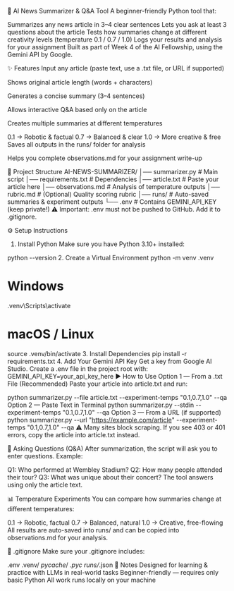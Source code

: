 📰 AI News Summarizer & Q&A Tool
A beginner-friendly Python tool that:

Summarizes any news article in 3–4 clear sentences
Lets you ask at least 3 questions about the article
Tests how summaries change at different creativity levels (temperature 0.1 / 0.7 / 1.0)
Logs your results and analysis for your assignment
Built as part of Week 4 of the AI Fellowship, using the Gemini API by Google.

✨ Features
Input any article (paste text, use a .txt file, or URL if supported)

Shows original article length (words + characters)

Generates a concise summary (3–4 sentences)

Allows interactive Q&A based only on the article

Creates multiple summaries at different temperatures

0.1 → Robotic & factual
0.7 → Balanced & clear
1.0 → More creative & free
Saves all outputs in the runs/ folder for analysis

Helps you complete observations.md for your assignment write-up

📁 Project Structure
AI-NEWS-SUMMARIZER/
│── summarizer.py      # Main script
│── requirements.txt   # Dependencies
│── article.txt        # Paste your article here
│── observations.md    # Analysis of temperature outputs
│── rubric.md          # (Optional) Quality scoring rubric
│── runs/              # Auto-saved summaries & experiment outputs
└── .env               # Contains GEMINI_API_KEY (keep private!)
⚠ Important: .env must not be pushed to GitHub. Add it to .gitignore.

⚙ Setup Instructions
1. Install Python
Make sure you have Python 3.10+ installed:

python --version
2. Create a Virtual Environment
python -m venv .venv

# Windows
.venv\Scripts\activate

# macOS / Linux
source .venv/bin/activate
3. Install Dependencies
pip install -r requirements.txt
4. Add Your Gemini API Key
Get a key from Google AI Studio.
Create a .env file in the project root with:
GEMINI_API_KEY=your_api_key_here
▶ How to Use
Option 1 — From a .txt File (Recommended)
Paste your article into article.txt and run:

python summarizer.py --file article.txt --experiment-temps "0.1,0.7,1.0" --qa
Option 2 — Paste Text in Terminal
python summarizer.py --stdin --experiment-temps "0.1,0.7,1.0" --qa
Option 3 — From a URL (if supported)
python summarizer.py --url "https://example.com/article" --experiment-temps "0.1,0.7,1.0" --qa
⚠ Many sites block scraping. If you see 403 or 401 errors, copy the article into article.txt instead.

💬 Asking Questions (Q&A)
After summarization, the script will ask you to enter questions. Example:

Q1: Who performed at Wembley Stadium?
Q2: How many people attended their tour?
Q3: What was unique about their concert?
The tool answers using only the article text.

📊 Temperature Experiments
You can compare how summaries change at different temperatures:

0.1 → Robotic, factual
0.7 → Balanced, natural
1.0 → Creative, free-flowing
All results are auto-saved into runs/ and can be copied into observations.md for your analysis.

📌 .gitignore
Make sure your .gitignore includes:

.env
.venv/
_pycache_/
*.pyc
runs/*.json
📎 Notes
Designed for learning & practice with LLMs in real-world tasks
Beginner-friendly — requires only basic Python
All work runs locally on your machine
